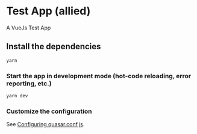 # Test App (allied)

A VueJs Test App

## Install the dependencies

```bash
yarn
```

### Start the app in development mode (hot-code reloading, error reporting, etc.)

```bash
yarn dev
```

### Customize the configuration

See [Configuring quasar.conf.js](https://v2.quasar.dev/quasar-cli/quasar-conf-js).
